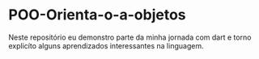 # POO-Orienta-o-a-objetos
Neste repositório eu demonstro parte da minha jornada com dart e torno explicíto alguns aprendizados interessantes na linguagem.
